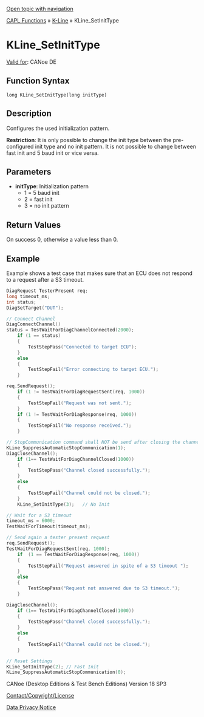 [Open topic with navigation](../../../../../CANoeDEFamily.htm#Topics/CAPLFunctions/KLine/Functions/CAPLfunctionKLineSetInitType.md)

[CAPL Functions](../../CAPLfunctions.md) » [K-Line](../CAPLfunctionsKLineOverview.md) » KLine_SetInitType

# KLine_SetInitType

[Valid for](../../../Shared/FeatureAvailability.md): CANoe DE

## Function Syntax

```
long KLine_SetInitType(long initType)
```

## Description

Configures the used initialization pattern.

**Restriction**: It is only possible to change the init type between the pre-configured init type and no init pattern. It is not possible to change between fast init and 5 baud init or vice versa.

## Parameters

- **initType**: Initialization pattern
  - 1 = 5 baud init
  - 2 = fast init
  - 3 = no init pattern

## Return Values

On success 0, otherwise a value less than 0.

## Example

Example shows a test case that makes sure that an ECU does not respond to a request after a S3 timeout.

```c
DiagRequest TesterPresent req;
long timeout_ms;
int status;
DiagSetTarget("DUT");

// Connect Channel
DiagConnectChannel()
status = TestWaitForDiagChannelConnected(2000);
    if (1 == status)
    {
        TestStepPass("Connected to target ECU");
    }
    else
    {
        TestStepFail("Error connecting to target ECU.");
    }

req.SendRequest();
    if (1 != TestWaitForDiagRequestSent(req, 1000))
    {
        TestStepFail("Request was not sent.");
    }
    if (1 != TestWaitForDiagResponse(req, 1000))
    {
        TestStepFail("No response received.");
    }

// StopCommunication command shall NOT be send after closing the channel.
KLine_SuppressAutomaticStopCommunication(1);
DiagCloseChannel();
    if (1== TestWaitForDiagChannelClosed(1000))
    {
        TestStepPass("Channel closed successfully.");
    }
    else
    {
        TestStepFail("Channel could not be closed.");
    }
    KLine_SetInitType(3);   // No Init

// Wait for a S3 timeout
timeout_ms = 6000;
TestWaitForTimeout(timeout_ms);

// Send again a tester present request
req.SendRequest();
TestWaitForDiagRequestSent(req, 1000);
    if  (1 == TestWaitForDiagResponse(req, 1000))
    {
        TestStepFail("Request answered in spite of a S3 timeout ");
    }
    else
    {
        TestStepPass("Request not answered due to S3 timeout.");
    }

DiagCloseChannel();
    if (1== TestWaitForDiagChannelClosed(1000))
    {
        TestStepPass("Channel closed successfully.");
    }
    else
    {
        TestStepFail("Channel could not be closed.");
    }

// Reset Settings
KLine_SetInitType(2); // Fast Init
KLine_SuppressAutomaticStopCommunication(0);
```

CANoe (Desktop Editions & Test Bench Editions) Version 18 SP3

[Contact/Copyright/License](../../../Shared/ContactCopyrightLicense.md)

[Data Privacy Notice](https://www.vector.com/int/en/company/get-info/privacy-policy/)

